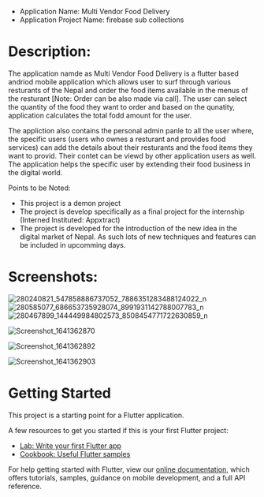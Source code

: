 - Application Name: Multi Vendor Food Delivery
- Application Project Name: firebase sub collections 

# Description:

The application namde as Multi Vendor Food Delivery is a flutter based andriod mobile application 
which allows user to surf through various resturants of the Nepal and order the food items available
in the menus of the resturant [Note: Order can be also made via call]. The user can select the quantity 
of the food they want to order and based on the qunatity, application calculates the total fodd
amount for the user.

The appliction also contains the personal admin panle to all the user where, the specific users 
(users who ownes a resturant and provides food services) can add the details about their resturants
and the food items they want to provid. Their contet can be viewd by other application users as well.
The application helps the specific user by extending their food business in the digital world.


Points to be Noted:
- This project is a demon project
- The project is develop specifically as a final project for the internship (Interned Instituted: Appxtract)
- The project is developed for the introduction of the new idea in the digital market of Nepal. As such lots 
  of new techniques and features can be included in upcomming days.

# Screenshots:
![280240821_547858886737052_7886351283488124022_n](https://user-images.githubusercontent.com/80190934/167854072-11d066e1-a8fd-43a0-a00d-b6e117e37597.jpg) ![280585077_686653735928074_8991931142788007783_n](https://user-images.githubusercontent.com/80190934/167854618-89a9f68f-1277-4565-8c7c-eda80d562563.jpg) ![280467899_144449984802573_8508454771722630859_n](https://user-images.githubusercontent.com/80190934/167856295-00a1031e-83c3-410e-a67a-d3203f1e7289.jpg)

![Screenshot_1641362870](https://user-images.githubusercontent.com/80190934/167855021-1a433909-22eb-4497-bf10-1d0f5754d7ca.png) 

![Screenshot_1641362892](https://user-images.githubusercontent.com/80190934/167855085-6237034b-3a29-4bff-a9e8-480fb7bf3ecc.png) 

![Screenshot_1641362903](https://user-images.githubusercontent.com/80190934/167855189-0743b014-c72b-4c0d-864d-b82642fc79a8.png)


# Getting Started

This project is a starting point for a Flutter application.

A few resources to get you started if this is your first Flutter project:

- [Lab: Write your first Flutter app](https://flutter.dev/docs/get-started/codelab)
- [Cookbook: Useful Flutter samples](https://flutter.dev/docs/cookbook)

For help getting started with Flutter, view our
[online documentation](https://flutter.dev/docs), which offers tutorials,
samples, guidance on mobile development, and a full API reference.
